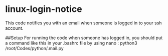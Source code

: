 # linux-login-notice
This code notifies you with an email when someone is logged in to your ssh account.

##Setup
For running the code when someone has logged in, you should put a command like this in your .bashrc file by using nano : python3 /root/Codes/python/.mail.py
